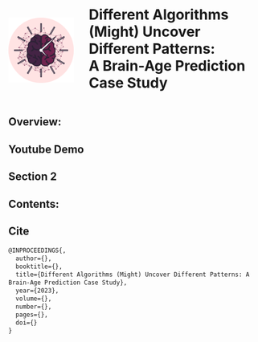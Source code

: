 <div style="display: flex; align-items: center; margin-top: 30px;">
  <!-- Image -->
  <div style="flex: 0 0 auto; margin-right: 30px;">
    <img height="130" src='data/figures/BrainAge.png'/>
  </div>
  <!-- Title -->
  <div style="flex: 1 1 auto; margin-top: -30px;">
    <h1>Different Algorithms (Might) Uncover Different Patterns:<br/> A Brain-Age Prediction Case Study</h1>
  </div>
</div>

## Overview:


## Youtube Demo


## Section 2

## Contents:


## Cite
```
@INPROCEEDINGS{,
  author={},
  booktitle={}, 
  title={Different Algorithms (Might) Uncover Different Patterns: A Brain-Age Prediction Case Study}, 
  year={2023},
  volume={},
  number={},
  pages={},
  doi={}
}